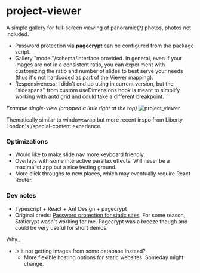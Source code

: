 # project-viewer

A simple gallery for full-screen viewing of panoramic(?) photos, photos not included. 
- Password protection via **pagecrypt** can be configured from the package script.
- Gallery "model"/schema/interface provided. In general, even if your images are not in a consistent ratio, you can experiment with customizing the ratio and number of slides to best serve your needs (thus it's not hardcoded as part of the Viewer mapping).
- Responsiveness: I didn't end up using in current version, but the "sidespans" from custom useDimensions hook is meant to simplify working with antd grid and could take a different breakpoint.

_Example single-view (cropped a little tight at the top)_
![project_viewer](https://user-images.githubusercontent.com/102257735/216846785-a0a3832a-19ae-44c9-aa7f-16082edc30fe.png)

Thematically similar to windowswap but more recent inspo from Liberty London's /special-content experience.

### Optimizations
- Would like to make slide nav more keyboard friendly.
- Overlays with some interactive parallax effects. Will never be a maximalist app but a nice testing ground.
- More click throughs to new places, which may eventually require React Router.

### Dev notes
- Typescript + React + Ant Design + pagecrypt
-   Original creds: [Password protection for static sites](https://medium.com/@j0hnm4r5/password-protecting-a-website-with-the-free-tier-of-netlify-and-publishing-with-a-single-npm-e509af9f108f). For some reason, Staticrypt wasn't working for me. Pagecrypt was a breeze though and could be very useful for short demos.

Why...
-   Is it not getting images from some database instead?
    -   More flexible hosting options for static websites. Someday might change.
